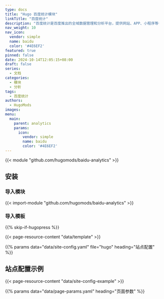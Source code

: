 ```yaml
---
type: docs
title: "Hugo 百度统计模块"
linkTitle: "百度统计"
description: "百度统计是百度推出的全域数据管理和分析平台，提供网站、APP、小程序等各端数据一站式管理和多维智能数据分析。"
nav_weight: 10
nav_icon:
  vendor: simple
  name: baidu
  color: '#4E6EF2'
featured: true
pinned: false
date: 2024-10-14T12:05:15+08:00
draft: false
series:
  - 文档
categories:
  - 模块
  - 分析
tags:
  - 百度统计
authors:
  - HugoMods
images:
menu:
  main:
    parent: analytics
    params:
      icon:
        vendor: simple
        name: baidu
        color: '#4E6EF2'
---
```


{{< module "github.com/hugomods/baidu-analytics" >}}

## 安装

### 导入模块

{{< import-module "github.com/hugomods/baidu-analytics" >}}

### 导入模板

{{% skip-if-hugopress %}}

{{< page-resource-content "data/template" >}}

{{% params data="data/site-config.yaml" file="hugo" heading="站点配置" %}}

## 站点配置示例

{{< page-resource-content "data/site-config-example" >}}

{{% params data="data/page-params.yaml" heading="页面参数" %}}
